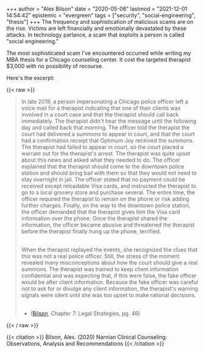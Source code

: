+++
author = "Alex Bilson"
date = "2020-05-06"
lastmod = "2021-12-01 14:54:42"
epistemic = "evergreen"
tags = ["security", "social-engineering", "thesis"]
+++
The frequency and sophistication of malicious scams are on the rise. Victims are left financially and emotionally devastated by these attacks. In technology parlance, a scam that exploits a person is called "social engineering."

The most sophisticated scam I've encountered occurred while writing my MBA thesis for a Chicago counseling center. It cost the targeted therapist $3,000 with no possibility of recourse.

Here's the excerpt:


{{< raw >}}
<blockquote>
In late 2019, a person impersonating a Chicago police officer left a voice mail for a therapist indicating that one of their clients was involved in a court case and that the therapist should call back immediately. The therapist didn't hear the message until the following day and called back that morning. The officer told the therapist the court had delivered a summons to appear in court, and that the court had a confirmation receipt that Optimum Joy received the summons. The therapist had failed to appear in court, so the court placed a warrant out for the therapist's arrest. The therapist was quite upset about this news and asked what they needed to do. The officer explained that the therapist should come to the downtown police station and should bring bail with them so that they would not need to stay overnight in jail. The officer stated that no payment could be received except reloadable Visa cards, and instructed the therapist to go to a local grocery store and purchase several. The entire time, the officer required the therapist to remain on the phone or risk adding further charges. Finally, on the way to the downtown police station, the officer demanded that the therapist gives him the Visa card information over the phone. Once the therapist shared the information, the officer became abusive and threatened the therapist before the therapist finally hung up the phone, terrified.<br /> <br />

When the therapist replayed the events, she recognized the clues that this was not a real police officer. Still, the stress of the moment revealed many misconceptions about how the court should give a real summons. The therapist was trained to keep client information confidential and was expecting that, if this were false, the fake officer would be after client information. Because the fake officer was careful not to ask for or divulge any client information, the therapist's warning signals were silent until she was too upset to make rational decisions.<br /> <br />

- (<a href="#citation">Bilson</a>, Chapter 7: Legal Strategies, pg. 46)
</blockquote>
{{< / raw >}}

{{< citation >}}
Bilson, Alex. (2020) Narnian Clinical Counseling: Observations, Analysis and Recommendations
{{< /citation >}}
